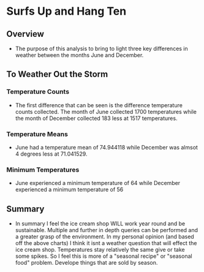 # Surfs Up and Hang Ten

## Overview
  - The purpose of this analysis to bring to light three key differences in weather between the months June and December.

## To Weather Out the Storm 

### Temperature Counts
  - The first difference that can be seen is the difference temperature counts collected.  The month of June collected 1700 temperatures while the month of December collected 183 less at 1517 temperatures. 

### Temperature Means
  - June had a temperature mean of 74.944118 while December was almsot 4 degrees less at 71.041529.

### Minimum Temperatures 
  - June experienced a minimum temperature of 64 while December experienced a minimum temperature of 56

## Summary
  - In summary I feel the ice cream shop WILL work year round and be sustainable.  Multiple and further in depth queries can be performed and a greater grasp of the environment.  In my personal opinion (and based off the above charts) I think it isnt a weather question that will effect the ice cream shop.  Temperatures stay relatively the same give or take some spikes.  So I feel this is more of a "seasonal recipe" or "seasonal food" problem. Develope things that are sold by season. 
